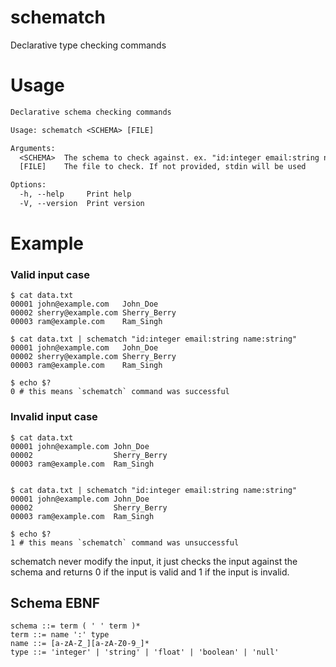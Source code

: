 # schematch
Declarative type checking commands

# Usage

```txt
Declarative schema checking commands

Usage: schematch <SCHEMA> [FILE]

Arguments:
  <SCHEMA>  The schema to check against. ex. "id:integer email:string name:string"
  [FILE]    The file to check. If not provided, stdin will be used

Options:
  -h, --help     Print help
  -V, --version  Print version
```

# Example

### Valid input case

```terminal
$ cat data.txt
00001 john@example.com   John_Doe
00002 sherry@example.com Sherry_Berry
00003 ram@example.com    Ram_Singh

$ cat data.txt | schematch "id:integer email:string name:string"
00001 john@example.com   John_Doe
00002 sherry@example.com Sherry_Berry
00003 ram@example.com    Ram_Singh

$ echo $?
0 # this means `schematch` command was successful
```


### Invalid input case

```terminal
$ cat data.txt
00001 john@example.com John_Doe
00002                  Sherry_Berry
00003 ram@example.com  Ram_Singh


$ cat data.txt | schematch "id:integer email:string name:string"
00001 john@example.com John_Doe
00002                  Sherry_Berry
00003 ram@example.com  Ram_Singh

$ echo $?
1 # this means `schematch` command was unsuccessful
```

schematch never modify the input, it just checks the input against the schema and returns 0 if the input is valid and 1 if the input is invalid.


## Schema EBNF

```ebnf
schema ::= term ( ' ' term )*
term ::= name ':' type
name ::= [a-zA-Z_][a-zA-Z0-9_]*
type ::= 'integer' | 'string' | 'float' | 'boolean' | 'null'
```
